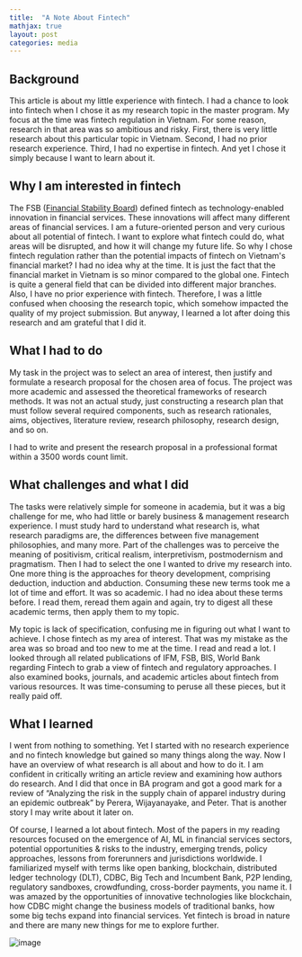 ```yaml
---
title:  "A Note About Fintech"
mathjax: true
layout: post
categories: media
---
```




## Background  
 
This article is about my little experience with fintech. I had a chance to look into fintech when I chose it as my research topic in the master program. My focus at the time was fintech regulation in Vietnam. For some reason, research in that area was so ambitious and risky. First, there is very little research about this particular topic in Vietnam. Second, I had no prior research experience. Third, I had no expertise in fintech. And yet I chose it simply because I want to learn about it.  
 
## Why I am interested in fintech  

The FSB ([Financial Stability Board](https://www.fsb.org/work-of-the-fsb/financial-innovation-and-structural-change/fintech/)) defined fintech as technology-enabled innovation in financial services. These innovations will affect many different areas of financial services. I am a future-oriented person and very curious about all potential of fintech. I want to explore what fintech could do, what areas will be disrupted, and how it will change my future life.
So why I chose fintech regulation rather than the potential impacts of fintech on Vietnam's financial market? I had no idea why at the time. It is just the fact that the financial market in Vietnam is so minor compared to the global one. Fintech is quite a general field that can be divided into different major branches. Also, I have no prior experience with fintech. Therefore, I was a little confused when choosing the research topic, which somehow impacted the quality of my project submission. But anyway, I learned a lot after doing this research and am grateful that I did it.
 
## What I had to do  
 
My task in the project was to select an area of interest, then justify and formulate a research proposal for the chosen area of focus. The project was more academic and assessed the theoretical frameworks of research methods. It was not an actual study, just constructing a research plan that must follow several required components, such as research rationales, aims, objectives, literature review, research philosophy, research design, and so on.    

I had to write and present the research proposal in a professional format within a 3500 words count limit.
 
## What challenges and what I did

The tasks were relatively simple for someone in academia, but it was a big challenge for me, who had little or barely business & management research experience. I must study hard to understand what research is, what research paradigms are, the differences between five management philosophies, and many more. Part of the challenges was to perceive the meaning of positivism, critical realism, interpretivism, postmodernism and pragmatism. Then I had to select the one I wanted to drive my research into. One more thing is the approaches for theory development, comprising deduction, induction and abduction. Consuming these new terms took me a lot of time and effort. It was so academic. I had no idea about these terms before. I read them, reread them again and again, try to digest all these academic terms, then apply them to my topic.   

My topic is lack of specification, confusing me in figuring out what I want to achieve. I chose fintech as my area of interest. That was my mistake as the area was so broad and too new to me at the time. I read and read a lot. I looked through all related publications of IFM, FSB, BIS, World Bank regarding Fintech to grab a view of fintech and regulatory approaches. I also examined books, journals, and academic articles about fintech from various resources. It was time-consuming to peruse all these pieces, but it really paid off.
 
## What I learned  

I went from nothing to something. Yet I started with no research experience and no fintech knowledge but gained so many things along the way. Now I have an overview of what research is all about and how to do it. I am confident in critically writing an article review and examining how authors do research. And I did that once in BA program and got a good mark for a review of “Analyzing the risk in the supply chain of apparel industry during an epidemic outbreak” by Perera, Wijayanayake, and Peter. That is another story I may write about it later on.  

Of course, I learned a lot about fintech. Most of the papers in my reading resources focused on the emergence of AI, ML in financial services sectors, potential opportunities & risks to the industry, emerging trends, policy approaches, lessons from forerunners and jurisdictions worldwide. I familiarized myself with terms like open banking, blockchain, distributed ledger technology (DLT), CDBC, Big Tech and Incumbent Bank, P2P lending, regulatory sandboxes, crowdfunding, cross-border payments, you name it. I was amazed by the opportunities of innovative technologies like blockchain, how CDBC might change the business models of traditional banks, how some big techs expand into financial services. Yet fintech is broad in nature and there are many new things for me to explore further.  

![image](https://thumbs.dreamstime.com/z/smart-city-concept-fintech-financial-technology-concept-smart-city-concept-fintech-financial-technology-concept-101626202.jpg)
